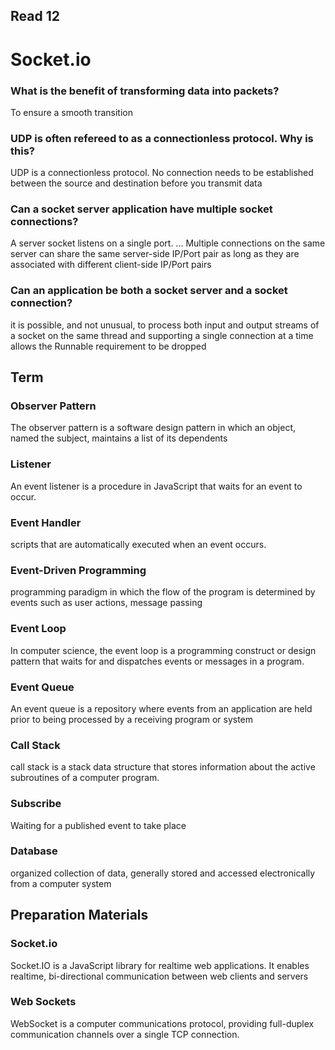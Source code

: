 ## Read 12

# Socket.io

### What is the benefit of transforming data into packets?

To ensure a smooth transition

### UDP is often refereed to as a connectionless protocol. Why is this?

UDP is a connectionless protocol. No connection needs to be established between the source and destination before you transmit data

### Can a socket server application have multiple socket connections?

A server socket listens on a single port. ... Multiple connections on the same server can share the same server-side IP/Port pair as long as 
they are associated with different client-side IP/Port pairs

### Can an application be both a socket server and a socket connection?
it is possible, and not unusual, to process both input and output streams of a socket on the same thread and supporting a single 
connection at a time allows the Runnable requirement to be dropped

## Term

### Observer Pattern
The observer pattern is a software design pattern in which an object, named the subject, maintains a list of its dependents

### Listener
An event listener is a procedure in JavaScript that waits for an event to occur.

### Event Handler
scripts that are automatically executed when an event occurs. 

### Event-Driven Programming
programming paradigm in which the flow of the program is determined by events such as user actions, message passing

### Event Loop
In computer science, the event loop is a programming construct or design pattern that waits for and dispatches events or messages in a program. 

### Event Queue
An event queue is a repository where events from an application are held prior to being processed by a receiving program or system

### Call Stack
call stack is a stack data structure that stores information about the active subroutines of a computer program.

### Subscribe
Waiting for a published event to take place

### Database 
organized collection of data, generally stored and accessed electronically from a computer system

## Preparation Materials

### Socket.io 
Socket.IO is a JavaScript library for realtime web applications. It enables realtime, bi-directional communication 
between web clients and servers

### Web Sockets
WebSocket is a computer communications protocol, providing full-duplex communication channels over a single TCP connection.







